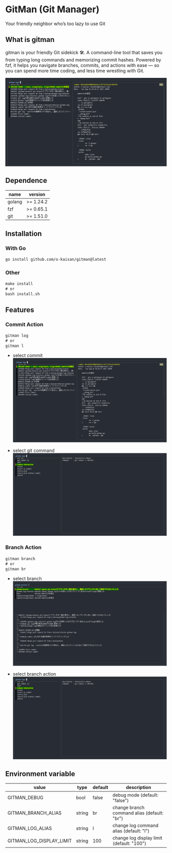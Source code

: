 # GitMan (Git Manager)

Your friendly neighbor who’s too lazy to use Git

## What is gitman

gitman is your friendly Git sidekick 🛠️.
A command-line tool that saves you from typing long commands and memorizing commit hashes.
Powered by fzf, it helps you navigate branches, commits, and actions with ease — so you can spend more time coding, and less time wrestling with Git.

![gitman-log](./demo/gitman-log-demo.png)

## Dependence

| name | version |
| --- | --- |
| golang | >= 1.24.2 |
| fzf | >= 0.65.1 |
| git | >= 1.51.0 |

## Installation

### With Go

```bash
go install github.com/o-kaisan/gitman@latest
```

### Other

```
make install
# or
bash install.sh
```

## Features

### Commit Action

```
gitman log
# or
gitman l
```

- select commit
![gitman-log](./demo/gitman-log-demo.png)

- select git command
![gitman-log-action](./demo/gitman-log-select-action-demo.png)


### Branch Action

```
gitman branch
# or
gitman br
```

- select branch
![gitman-log](./demo/gitman-branch-demo.png)

- select branch action
![gitman-log-action](./demo/gitman-log-select-action-demo.png)


## Environment variable

| value | type | default | description |
| -- | -- | -- | -- |
| GITMAN_DEBUG | bool | false |  debug mode (default: "false") |
| GITMAN_BRANCH_ALIAS | string | br | change branch command alias (default: "br") |
| GITMAN_LOG_ALIAS | string | l | change log command alias (default: "l") |
| GITMAN_LOG_DISPLAY_LIMIT | string | 100 |change log display limit (default: "100")|
